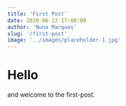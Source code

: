 ```yaml
---
title: 'First Post'
date: 2020-06-22 17:00:00
author: 'Nuno Marques'
slug: '/first-post'
image: '../images/placeholder-1.jpg'
---
```


# Hello
and welcome to the first-post.